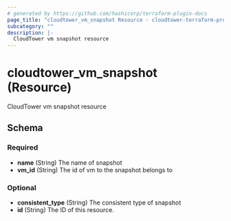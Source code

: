 ```yaml
---
# generated by https://github.com/hashicorp/terraform-plugin-docs
page_title: "cloudtower_vm_snapshot Resource - cloudtower-terraform-provider"
subcategory: ""
description: |-
  CloudTower vm snapshot resource
---
```


# cloudtower_vm_snapshot (Resource)

CloudTower vm snapshot resource



<!-- schema generated by tfplugindocs -->
## Schema

### Required

- **name** (String) The name of snapshot
- **vm_id** (String) The id of vm to the snapshot belongs to

### Optional

- **consistent_type** (String) The consistent type of snapshot
- **id** (String) The ID of this resource.


